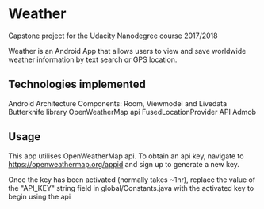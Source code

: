 # Weather
Capstone project for the Udacity Nanodegree course 2017/2018

Weather is an Android App that allows users to view and save worldwide weather information by text search or GPS location. 

## Technologies implemented

Android Architecture Components: Room, Viewmodel and Livedata
Butterknife library
OpenWeatherMap api
FusedLocationProvider API
Admob

## Usage

This app utilises OpenWeatherMap api. To obtain an api key, navigate to https://openweathermap.org/appid and sign up to generate a new key.

Once the key has been activated (normally takes ~1hr), replace the value of the "API_KEY" string field in global/Constants.java with the activated key
to begin using the api
